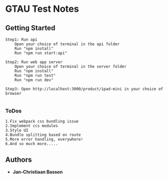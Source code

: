 # GTAU Test Notes


## Getting Started

```
Step1: Run api
    Open your choice of terminal in the api folder
    Run "npm install"
    Run "npm run start:api"

Step2: Run web app server
    Open your choice of terminal in the server folder
    Run "npm install"
    Run "npm run test"
    Run "npm run dev"

Step3: Open http://localhost:3000/product/ipad-mini in your choice of browser
    
```

### ToDos

    1.Fix webpack css bundling issue
    2.Implement ccs modules
    3.Style UI
    4.Bundle splitting based on route
    5.More error handling, everywhere!
    6.And so much more.....

## Authors

* **Jan-Christiaan Basson**
